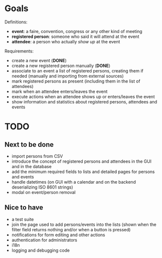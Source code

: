 Goals
=====

Definitions:
- **event**: a faire, convention, congress or any other kind of meeting
- **registered person**: someone who said it will attend at the event
- **attendee**: a person who actually *show up* at the event


Requirements:
- create a new event (**DONE**)
- create a new registered person manually (**DONE**)
- associate to an event a list of registered persons, creating them if needed (manually and importing from external sources)
- mark registered persons as present (including them in the list of attendees)
- mark when an attendee enters/leaves the event
- execute actions when an attendee shows up or enters/leaves the event
- show information and statistics about registered persons, attendees and events


TODO
====

Next to be done
---------------

- import persons from CSV
- introduce the concept of registered persons and attendees in the GUI and in the database
- add the minimum required fields to lists and detailed pages for persons and events
- handle datetimes (on GUI with a calendar and on the backend deserializing ISO 8601 strings)
- modal on event/person removal

Nice to have
------------

- a test suite
- join the page used to add persons/events into the lists (shown when the filter field returns nothing and/or when a button is pressed)
- notifications for form editing and other actions
- authentication for administrators
- i18n
- logging and debugging code



